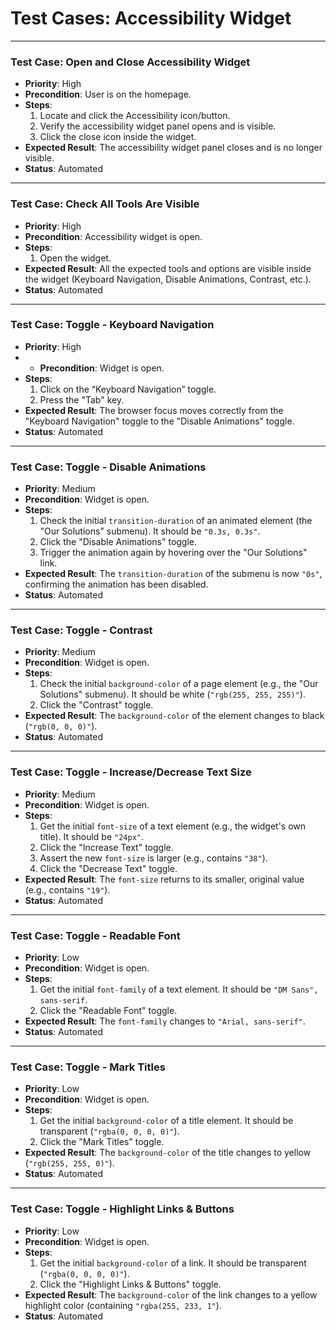 # Test Cases: Accessibility Widget

---

### Test Case: Open and Close Accessibility Widget

- **Priority**: High
- **Precondition**: User is on the homepage.
- **Steps**:
  1.  Locate and click the Accessibility icon/button.
  2.  Verify the accessibility widget panel opens and is visible.
  3.  Click the close icon inside the widget.
- **Expected Result**: The accessibility widget panel closes and is no longer visible.
- **Status**: Automated

---

### Test Case: Check All Tools Are Visible

- **Priority**: High
- **Precondition**: Accessibility widget is open.
- **Steps**:
  1.  Open the widget.
- **Expected Result**: All the expected tools and options are visible inside the widget (Keyboard Navigation, Disable Animations, Contrast, etc.).
- **Status**: Automated

---

### Test Case: Toggle - Keyboard Navigation

- **Priority**: High
- - **Precondition**: Widget is open.
- **Steps**:
  1.  Click on the “Keyboard Navigation” toggle.
  2.  Press the "Tab" key.
- **Expected Result**: The browser focus moves correctly from the "Keyboard Navigation" toggle to the "Disable Animations" toggle.
- **Status**: Automated

---

### Test Case: Toggle - Disable Animations

- **Priority**: Medium
- **Precondition**: Widget is open.
- **Steps**:
  1.  Check the initial `transition-duration` of an animated element (the "Our Solutions" submenu). It should be `"0.3s, 0.3s"`.
  2.  Click the "Disable Animations" toggle.
  3.  Trigger the animation again by hovering over the "Our Solutions" link.
- **Expected Result**: The `transition-duration` of the submenu is now `"0s"`, confirming the animation has been disabled.
- **Status**: Automated

---

### Test Case: Toggle - Contrast

- **Priority**: Medium
- **Precondition**: Widget is open.
- **Steps**:
  1.  Check the initial `background-color` of a page element (e.g., the "Our Solutions" submenu). It should be white (`"rgb(255, 255, 255)"`).
  2.  Click the "Contrast" toggle.
- **Expected Result**: The `background-color` of the element changes to black (`"rgb(0, 0, 0)"`).
- **Status**: Automated

---

### Test Case: Toggle - Increase/Decrease Text Size

- **Priority**: Medium
- **Precondition**: Widget is open.
- **Steps**:
  1.  Get the initial `font-size` of a text element (e.g., the widget's own title). It should be `"24px"`.
  2.  Click the "Increase Text" toggle.
  3.  Assert the new `font-size` is larger (e.g., contains `"38"`).
  4.  Click the "Decrease Text" toggle.
- **Expected Result**: The `font-size` returns to its smaller, original value (e.g., contains `"19"`).
- **Status**: Automated

---

### Test Case: Toggle - Readable Font

- **Priority**: Low
- **Precondition**: Widget is open.
- **Steps**:
  1.  Get the initial `font-family` of a text element. It should be `"DM Sans", sans-serif`.
  2.  Click the "Readable Font" toggle.
- **Expected Result**: The `font-family` changes to `"Arial, sans-serif"`.
- **Status**: Automated

---

### Test Case: Toggle - Mark Titles

- **Priority**: Low
- **Precondition**: Widget is open.
- **Steps**:
  1.  Get the initial `background-color` of a title element. It should be transparent (`"rgba(0, 0, 0, 0)"`).
  2.  Click the "Mark Titles" toggle.
- **Expected Result**: The `background-color` of the title changes to yellow (`"rgb(255, 255, 0)"`).
- **Status**: Automated

---

### Test Case: Toggle - Highlight Links & Buttons

- **Priority**: Low
- **Precondition**: Widget is open.
- **Steps**:
  1.  Get the initial `background-color` of a link. It should be transparent (`"rgba(0, 0, 0, 0)"`).
  2.  Click the "Highlight Links & Buttons" toggle.
- **Expected Result**: The `background-color` of the link changes to a yellow highlight color (containing `"rgba(255, 233, 1"`).
- **Status**: Automated
